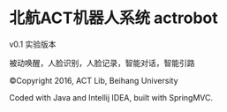 # 北航ACT机器人系统 actrobot

v0.1 实验版本

被动唤醒，人脸识别，人脸记录，智能对话，智能引路

©Copyright 2016, ACT Lib, Beihang University

Coded with Java and Intellij IDEA, built with SpringMVC.
